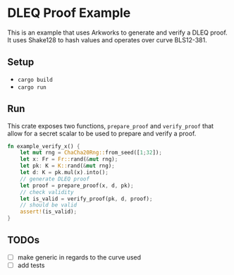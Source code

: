# DLEQ Proof Example

This is an example that uses Arkworks to generate and verify a DLEQ proof. It uses Shake128 to hash values and operates over curve BLS12-381.

## Setup

- `cargo build`
- `cargo run`

## Run

This crate exposes two functions, `prepare_proof` and `verify_proof` that allow for a secret scalar to be used to prepare and verify a proof.

``` rust
fn example_verify_x() {
    let mut rng = ChaCha20Rng::from_seed([1;32]);
    let x: Fr = Fr::rand(&mut rng);
    let pk: K = K::rand(&mut rng);
    let d: K = pk.mul(x).into();
    // generate DLEQ proof
    let proof = prepare_proof(x, d, pk);
    // check validity
    let is_valid = verify_proof(pk, d, proof);
    // should be valid
    assert!(is_valid);
}
```

## TODOs

- [ ] make generic in regards to the curve used
- [ ] add tests